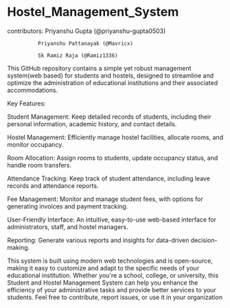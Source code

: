 # Hostel_Management_System

contributors:
              Priyanshu Gupta (@priyanshu-gupta0503)

              Priyanshu Pattanayak (@Mavricx)
              
              Sk Ramiz Raja (@Ramiz1336)
This GitHub repository contains a simple yet robust management system(web based) for students and hostels, designed to streamline and optimize the administration of educational institutions and their associated accommodations.

Key Features:

Student Management: Keep detailed records of students, including their personal information, academic history, and contact details.

Hostel Management: Efficiently manage hostel facilities, allocate rooms, and monitor occupancy.

Room Allocation: Assign rooms to students, update occupancy status, and handle room transfers.

Attendance Tracking: Keep track of student attendance, including leave records and attendance reports.

Fee Management: Monitor and manage student fees, with options for generating invoices and payment tracking.

User-Friendly Interface: An intuitive, easy-to-use web-based interface for administrators, staff, and hostel managers.

Reporting: Generate various reports and insights for data-driven decision-making.

This system is built using modern web technologies and is open-source, making it easy to customize and adapt to the specific needs of your educational institution. Whether you're a school, college, or university, this Student and Hostel Management System can help you enhance the efficiency of your administrative tasks and provide better services to your students. Feel free to contribute, report issues, or use it in your organization
